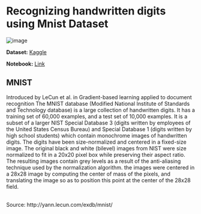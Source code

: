 # Recognizing handwritten digits using Mnist Dataset 

![image](https://github.com/Kmohamedalie/MNIST/assets/63104472/d7ae93cc-12f1-486d-a5fd-0348265b16c3)


**Dataset:** [Kaggle](https://www.kaggle.com/datasets/hojjatk/mnist-dataset)

**Notebook:** [Link](https://github.com/Kmohamedalie/MNIST/blob/master/Notebook/Mnist%20-%20SnapML(Bagging).ipynb)


## MNIST
Introduced by LeCun et al. in Gradient-based learning applied to document recognition
The MNIST database (Modified National Institute of Standards and Technology database) is a large collection of handwritten digits. It has a training set of 60,000 examples, and a test set of 10,000 examples. It is a subset of a larger NIST Special Database 3 (digits written by employees of the United States Census Bureau) and Special Database 1 (digits written by high school students) which contain monochrome images of handwritten digits. The digits have been size-normalized and centered in a fixed-size image. The original black and white (bilevel) images from NIST were size normalized to fit in a 20x20 pixel box while preserving their aspect ratio. The resulting images contain grey levels as a result of the anti-aliasing technique used by the normalization algorithm. the images were centered in a 28x28 image by computing the center of mass of the pixels, and translating the image so as to position this point at the center of the 28x28 field.

<br>
Source:  http://yann.lecun.com/exdb/mnist/

